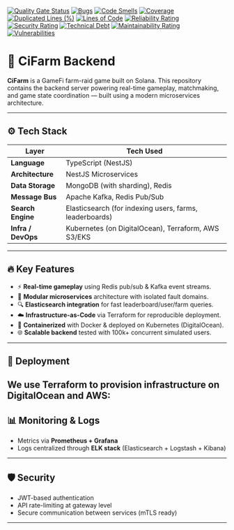 [![Quality Gate Status](https://sonarcloud.io/api/project_badges/measure?project=starci-lab_cifarm-containers&metric=alert_status)](https://sonarcloud.io/summary/new_code?id=starci-lab_cifarm-containers)
[![Bugs](https://sonarcloud.io/api/project_badges/measure?project=starci-lab_cifarm-containers&metric=bugs)](https://sonarcloud.io/summary/new_code?id=starci-lab_cifarm-containers)
[![Code Smells](https://sonarcloud.io/api/project_badges/measure?project=starci-lab_cifarm-containers&metric=code_smells)](https://sonarcloud.io/summary/new_code?id=starci-lab_cifarm-containers)
[![Coverage](https://sonarcloud.io/api/project_badges/measure?project=starci-lab_cifarm-containers&metric=coverage)](https://sonarcloud.io/summary/new_code?id=starci-lab_cifarm-containers)
[![Duplicated Lines (%)](https://sonarcloud.io/api/project_badges/measure?project=starci-lab_cifarm-containers&metric=duplicated_lines_density)](https://sonarcloud.io/summary/new_code?id=starci-lab_cifarm-containers)
[![Lines of Code](https://sonarcloud.io/api/project_badges/measure?project=starci-lab_cifarm-containers&metric=ncloc)](https://sonarcloud.io/summary/new_code?id=starci-lab_cifarm-containers)
[![Reliability Rating](https://sonarcloud.io/api/project_badges/measure?project=starci-lab_cifarm-containers&metric=reliability_rating)](https://sonarcloud.io/summary/new_code?id=starci-lab_cifarm-containers)
[![Security Rating](https://sonarcloud.io/api/project_badges/measure?project=starci-lab_cifarm-containers&metric=security_rating)](https://sonarcloud.io/summary/new_code?id=starci-lab_cifarm-containers)
[![Technical Debt](https://sonarcloud.io/api/project_badges/measure?project=starci-lab_cifarm-containers&metric=sqale_index)](https://sonarcloud.io/summary/new_code?id=starci-lab_cifarm-containers)
[![Maintainability Rating](https://sonarcloud.io/api/project_badges/measure?project=starci-lab_cifarm-containers&metric=sqale_rating)](https://sonarcloud.io/summary/new_code?id=starci-lab_cifarm-containers)
[![Vulnerabilities](https://sonarcloud.io/api/project_badges/measure?project=starci-lab_cifarm-containers&metric=vulnerabilities)](https://sonarcloud.io/summary/new_code?id=starci-lab_cifarm-containers)


# 🌾 CiFarm Backend

**CiFarm** is a GameFi farm-raid game built on Solana. This repository contains the backend server powering real-time gameplay, matchmaking, and game state coordination — built using a modern microservices architecture.

---

## ⚙️ Tech Stack

| Layer            | Tech Used                                              |
|------------------|--------------------------------------------------------|
| **Language**     | TypeScript (NestJS)                                    |
| **Architecture** | NestJS Microservices                                   |
| **Data Storage** | MongoDB (with sharding), Redis                         |
| **Message Bus**  | Apache Kafka, Redis Pub/Sub                            |
| **Search Engine**| Elasticsearch (for indexing users, farms, leaderboards)|
| **Infra / DevOps**| Kubernetes (on DigitalOcean), Terraform, AWS S3/EKS   |

---

## 🔥 Key Features

- ⚡ **Real-time gameplay** using Redis pub/sub & Kafka event streams.
- 🧠 **Modular microservices** architecture with isolated fault domains.
- 🔍 **Elasticsearch integration** for fast leaderboard/user/farm queries.
- ☁️ **Infrastructure-as-Code** via Terraform for reproducible deployment.
- 🐳 **Containerized** with Docker & deployed on Kubernetes (DigitalOcean).
- 🌐 **Scalable backend** tested with 100k+ concurrent simulated users.

---

## 🚀 Deployment

We use **Terraform** to provision infrastructure on **DigitalOcean** and **AWS**:
---

## 📊 Monitoring & Logs

- Metrics via **Prometheus + Grafana**
- Logs centralized through **ELK stack** (Elasticsearch + Logstash + Kibana)

---
## 🛡️ Security

- JWT-based authentication
- API rate-limiting at gateway level
- Secure communication between services (mTLS ready)

---

